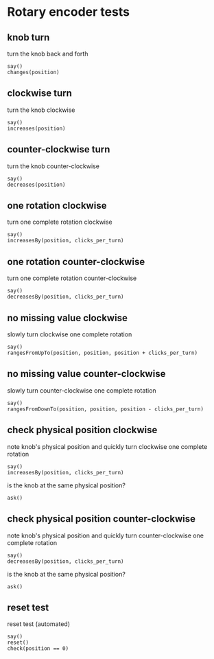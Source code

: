 # Rotary encoder tests

## knob turn

turn the knob back and forth
    
    say()
    changes(position)

## clockwise turn

turn the knob clockwise

    say()
    increases(position)

## counter-clockwise turn

turn the knob counter-clockwise

    say()
    decreases(position)

## one rotation clockwise

turn one complete rotation clockwise

    say()
    increasesBy(position, clicks_per_turn)

## one rotation counter-clockwise

turn one complete rotation counter-clockwise
    
    say()
    decreasesBy(position, clicks_per_turn)

## no missing value clockwise

slowly turn clockwise one complete rotation

    say()
    rangesFromUpTo(position, position, position + clicks_per_turn)

## no missing value counter-clockwise

slowly turn counter-clockwise one complete rotation

    say()
    rangesFromDownTo(position, position, position - clicks_per_turn)

## check physical position clockwise

note knob's physical position and quickly turn clockwise one complete rotation

    say()
    increasesBy(position, clicks_per_turn)

is the knob at the same physical position?

    ask()

## check physical position counter-clockwise

note knob's physical position and quickly turn counter-clockwise one complete rotation

    say()
    decreasesBy(position, clicks_per_turn)

is the knob at the same physical position?

    ask()

## reset test

reset test (automated)

    say()
    reset()
    check(position == 0)
